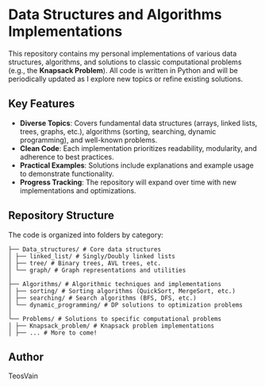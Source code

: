 # Data Structures and Algorithms Implementations

This repository contains my personal implementations of various data structures, algorithms, and solutions to classic computational problems (e.g., the **Knapsack Problem**). All code is written in Python and will be periodically updated as I explore new topics or refine existing solutions.

## Key Features
- **Diverse Topics**: Covers fundamental data structures (arrays, linked lists, trees, graphs, etc.), algorithms (sorting, searching, dynamic programming), and well-known problems.
- **Clean Code**: Each implementation prioritizes readability, modularity, and adherence to best practices.
- **Practical Examples**: Solutions include explanations and example usage to demonstrate functionality.
- **Progress Tracking**: The repository will expand over time with new implementations and optimizations.

## Repository Structure
The code is organized into folders by category:
```
├── Data_structures/ # Core data structures
│ ├── linked_list/ # Singly/Doubly linked lists
│ ├── tree/ # Binary trees, AVL trees, etc.
│ └── graph/ # Graph representations and utilities
│
├── Algorithms/ # Algorithmic techniques and implementations
│ ├── sorting/ # Sorting algorithms (QuickSort, MergeSort, etc.)
│ ├── searching/ # Search algorithms (BFS, DFS, etc.)
│ └── dynamic_programming/ # DP solutions to optimization problems
│
└── Problems/ # Solutions to specific computational problems
│ ├── Knapsack_problem/ # Knapsack problem implementations
│ ├── ... # More to come!
```

## Author
TeosVain